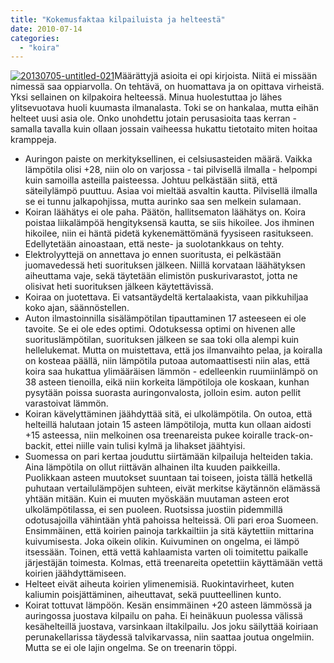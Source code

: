 ```yaml
---
title: "Kokemusfaktaa kilpailuista ja helteestä"
date: 2010-07-14
categories: 
  - "koira"
---
```


[![20130705-untitled-021](images/20130705-untitled-021-300x224.jpg)](https://www.katiska.eu/wp-content/uploads/2010/07/20130705-untitled-021.jpg)Määrättyjä asioita ei opi kirjoista. Niitä ei missään nimessä saa oppiarvolla. On tehtävä, on huomattava ja on opittava virheistä. Yksi sellainen on kilpakoira helteessä. Minua huolestuttaa jo lähes ylitsevuotava huoli kuumasta ilmanalasta. Toki se on hankalaa, mutta eihän helteet uusi asia ole. Onko unohdettu jotain perusasioita taas kerran - samalla tavalla kuin ollaan jossain vaiheessa hukattu tietotaito miten hoitaa kramppeja.

<!--more-->

- Auringon paiste on merkityksellinen, ei celsiusasteiden määrä. Vaikka lämpötila olisi +28, niin olo on varjossa - tai pilvisellä ilmalla - helpompi kuin samoilla asteilla paisteessa. Johtuu pelkästään siitä, että säteilylämpö puuttuu. Asiaa voi mieltää asvaltin kautta. Pilvisellä ilmalla se ei tunnu jalkapohjissa, mutta aurinko saa sen melkein sulamaan.
- Koiran läähätys ei ole paha. Päätön, hallitsematon läähätys on. Koira poistaa liikalämpöä hengityksensä kautta, se siis hikoilee. Jos ihminen hikoilee, niin ei häntä pidetä kykenemättömänä fyysiseen rasitukseen. Edellytetään ainoastaan, että neste- ja suolotankkaus on tehty.
- Elektrolyyttejä on annettava jo ennen suoritusta, ei pelkästään juomavedessä heti suorituksen jälkeen. Niillä korvataan läähätyksen aiheuttama vaje, sekä täytetään elimistön puskurivarastot, jotta ne olisivat heti suorituksen jälkeen käytettävissä.
- Koiraa on juotettava. Ei vatsantäydeltä kertalaakista, vaan pikkuhiljaa koko ajan, säännöstellen.
- Auton ilmastoinnilla sisälämpötilan tipauttaminen 17 asteeseen ei ole tavoite. Se ei ole edes optimi. Odotuksessa optimi on hivenen alle suorituslämpötilan, suorituksen jälkeen se saa toki olla alempi kuin hellelukemat. Mutta on muistettava, että jos ilmanvaihto pelaa, ja koiralla on kosteaa päällä, niin lämpötila putoaa automaattisesti niin alas, että koira saa hukattua ylimääräisen lämmön - edelleenkin ruumiinlämpö on 38 asteen tienoilla, eikä niin korkeita lämpötiloja ole koskaan, kunhan pysytään poissa suorasta auringonvalosta, jolloin esim. auton pellit varastoivat lämmön.
- Koiran kävelyttäminen jäähdyttää sitä, ei ulkolämpötila. On outoa, että helteillä halutaan jotain 15 asteen lämpötiloja, mutta kun ollaan aidosti +15 asteessa, niin melkoinen osa treenareista pukee koiralle track-on-backit, ettei niille vain tulisi kylmä ja lihakset jäähtyisi.
- Suomessa on pari kertaa jouduttu siirtämään kilpailuja helteiden takia. Aina lämpötila on ollut riittävän alhainen ilta kuuden paikkeilla. Puolikkaan asteen muutokset suuntaan tai toiseen, joista tällä hetkellä puhutaan vertailulämpöjen suhteen, eivät merkitse käytännön elämässä yhtään mitään. Kuin ei muuten myöskään muutaman asteen erot ulkolämpötilassa, ei sen puoleen. Ruotsissa juostiin pidemmillä odotusajoilla vähintään yhtä pahoissa helteissä. Oli pari eroa Suomeen. Ensimmäinen, että koirien painoja tarkkailtiin ja sitä käytettiin mittarina kuivumisesta. Joka oikein olikin. Kuivuminen on ongelma, ei lämpö itsessään. Toinen, että vettä kahlaamista varten oli toimitettu paikalle järjestäjän toimesta. Kolmas, että treenareita opetettiin käyttämään vettä koirien jäähdyttämiseen.
- Helteet eivät aiheuta koirien ylimenemisiä. Ruokintavirheet, kuten kaliumin poisjättäminen, aiheuttavat, sekä puutteellinen kunto.
- Koirat tottuvat lämpöön. Kesän ensimmäinen +20 asteen lämmössä ja auringossa juostava kilpailu on paha. Ei heinäkuun puolessa välissä kesähelteillä juostava, varsinkaan iltakilpailu. Jos joku säilyttää koiriaan perunakellarissa täydessä talvikarvassa, niin saattaa joutua ongelmiin. Mutta se ei ole lajin ongelma. Se on treenarin töppi.
